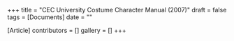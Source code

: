 +++
title = "CEC University Costume Character Manual (2007)"
draft = false
tags = [Documents]
date = ""

[Article]
contributors = []
gallery = []
+++